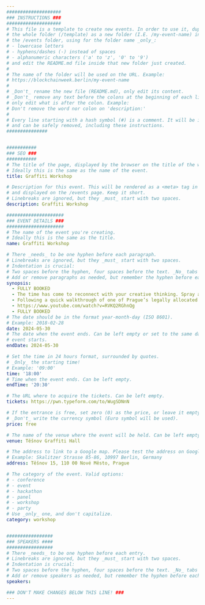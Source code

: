 ```yaml
---
####################
### INSTRUCTIONS ###
####################
# This file is a template to create new events. In order to use it, duplicate
# the whole folder (/template) as a new folder (I.E. /my-event-name) inside of
# the /events folder, using for the folder name _only_:
# - lowercase letters
# - hyphens/dashes (-) instead of spaces
# - alphanumeric characters ('a' to 'z', '0' to '9')
# and edit the README.md file inside that new folder just created.
#
# The name of the folder will be used on the URL. Example:
# https://blockchainweek.berlin/my-event-name
#
# _Don't_ rename the new file (README.md), only edit its content.
# _Don't_ remove any text before the colons at the beginning of each line,
# only edit what is after the colon. Example:
# Don't remove the word nor colon on 'description:'
#
# Every line starting with a hash symbol (#) is a comment. It will be ignored
# and can be safely removed, including these instructions.
###############


###########
### SEO ###
###########
# The title of the page, displayed by the browser on the title of the window.
# Ideally this is the same as the name of the event.
title: Graffiti Workshop

# Description for this event. This will be rendered as a <meta> tag in the HTML,
# and displayed on the /events page. Keep it short.
# Linebreaks are ignored, but they _must_ start with two spaces.
description: Graffiti Workshop

#####################
### EVENT DETAILS ###
#####################
# The name of the event you're creating.
# Ideally this is the same as the title.
name: Graffiti Workshop

# There _needs_ to be one hyphen before each paragraph.
# Linebreaks are ignored, but they _must_ start with two spaces.
# Indentation is crucial:
# Two spaces before the hyphen, four spaces before the text. _No_ tabs allowed.
# Add or remove paragraphs as needed, but remember the hyphen before each entry.
synopsis: 
  - FULLY BOOKED
  - The time has come to reconnect with your creative thinking. Spray away under the guidance of renowned local graffiti artist, Sany, to create your own masterpiece.
  - Following a quick walkthrough of one of Prague’s legally allocated “free-to-spray” areas and learning about graffiti subculture, you will have the chance to leave your own signature on the wall.
  - https://www.youtube.com/watch?v=RVKQ2RGhnQg
  - FULLY BOOKED
# The date should be in the format year-month-day (ISO 8601).
# Example: 2018-02-28
date: 2024-05-30
# The date when the event ends. Can be left empty or set to the same day the
# event starts.
endDate: 2024-05-30

# Set the time in 24 hours format, surrounded by quotes.
# _Only_ the starting time!
# Example: '09:00'
time: '18:00'
# Time when the event ends. Can be left empty.
endTime: '20:30'

# The URL where to acquire the tickets. Can be left empty.
tickets: https://pwn.typeform.com/to/WugSDNnN

# If the entrance is free, set zero (0) as the price, or leave it empty.
# _Don't_ write the currency symbol (Euro symbol will be used).
price: free

# The name of the venue where the event will be held. Can be left empty.
venue: Těšnov Graffiti Hall 

# The address to link to a Google map. Please test the address on Google Maps.
# Example: Skalitzer Strasse 85-86, 10997 Berlin, Germany
address: Těšnov 15, 110 00 Nové Město, Prague

# The category of the event. Valid options:
# - conference
# - event
# - hackathon
# - panel
# - workshop
# - party
# Use _only_ one, and don't capitalize.
category: workshop


#################
### SPEAKERS ####
#################
# There _needs_ to be one hyphen before each entry.
# Linebreaks are ignored, but they _must_ start with two spaces.
# Indentation is crucial:
# Two spaces before the hyphen, four spaces before the text. _No_ tabs allowed.
# Add or remove speakers as needed, but remember the hyphen before each entry.
speakers:

### DON'T MAKE CHANGES BELOW THIS LINE! ###
---
```


<!-- ### DON'T MAKE CHANGES BELOW THIS LINE! ### -->

<Event-Content/>
